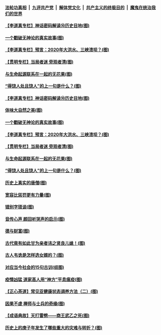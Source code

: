 

####  [法轮功真相](../../../../basic/blob/master/README.md?t=07041131) &nbsp;|&nbsp; [九评共产党](../../../../9ping.md/blob/master/README.md?t=07041131) &nbsp;|&nbsp; [解体党文化](../../../../jtdwh.md/blob/master/README.md?t=07041131)  &nbsp;|&nbsp; [共产主义的终极目的](../../../../gczydzjmd.md/blob/master/README.md?t=07041131) &nbsp;|&nbsp; [魔鬼在统治我们的世界](../../../../mgztzwmdsj.md/blob/master/README.md?t=07041131) 

#### [【李道真专栏】神话密码解读⑩历史目地(图)](../pages/p7/938337.md?t=07041131) 

#### [一个戳破无神论的真实故事(图)](../pages/p7/938421.md?t=07041131) 

#### [【李道真专栏】预言：2020年大洪水、三峡溃坝？(图)](../pages/p7/938448.md?t=07041131) 

#### [【贯明专栏】当局者迷 旁观者清(图)](../pages/p7/938303.md?t=07041131) 

#### [与生命起源联系在一起的无花果(图)](../pages/p7/938342.md?t=07041131) 

#### [“得饶人处且饶人”的上一句是什么？(图)](../pages/p7/938333.md?t=07041131) 

#### [【李道真专栏】神话密码解读⑩历史目地(图)](../pages/p7/938337.md?t=07041131) 

#### [体味大自然之美(图)](../pages/p7/938567.md?t=07041131) 

#### [一个戳破无神论的真实故事(图)](../pages/p7/938421.md?t=07041131) 

#### [【李道真专栏】预言：2020年大洪水、三峡溃坝？(图)](../pages/p7/938448.md?t=07041131) 

#### [【贯明专栏】当局者迷 旁观者清(图)](../pages/p7/938303.md?t=07041131) 

#### [与生命起源联系在一起的无花果(图)](../pages/p7/938342.md?t=07041131) 

#### [“得饶人处且饶人”的上一句是什么？(图)](../pages/p7/938333.md?t=07041131) 

#### [历史上真实的唐僧(图)](../pages/p7/938101.md?t=07041131) 

#### [宽容比惩罚更有力量(图)](../pages/p7/938280.md?t=07041131) 

#### [错别字琐谈(图)](../pages/p7/938316.md?t=07041131) 

#### [音传心声 颜回听哭声的启示(图)](../pages/p7/938099.md?t=07041131) 

#### [德与财富(图)](../pages/p7/938218.md?t=07041131) 

#### [古代竟有如此甘为亲者讳之贤良儿媳！(图)](../pages/p7/938117.md?t=07041131) 

#### [古人韦诜是怎样选女婿的？(图)](../pages/p7/938100.md?t=07041131) 

#### [对应当今社会的15句古训(组图)](../pages/p7/938097.md?t=07041131) 

#### [疫情凶猛 道家高人用“神方”平息瘟疫(图)](../pages/p7/938004.md?t=07041131) 

#### [【正心茶道】常见亚健康状态调养方法（二）(图)](../pages/p7/937559.md?t=07041131) 

#### [因果不虚 禅师与士兵的奇缘(图)](../pages/p7/938092.md?t=07041131) 

#### [【成语典故】天打雷劈——商王武乙之死(图)](../pages/p7/937782.md?t=07041131) 

#### [历史上的庚子年发生了哪些重大的灾难与转折？(图)](../pages/p7/937991.md?t=07041131) 

